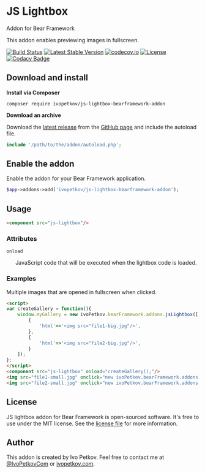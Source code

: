 # JS Lightbox
Addon for Bear Framework

This addon enables previewing images in fullscreen.

[![Build Status](https://travis-ci.org/ivopetkov/js-lightbox-bearframework-addon.svg)](https://travis-ci.org/ivopetkov/js-lightbox-bearframework-addon)
[![Latest Stable Version](https://poser.pugx.org/ivopetkov/js-lightbox-bearframework-addon/v/stable)](https://packagist.org/packages/ivopetkov/js-lightbox-bearframework-addon)
[![codecov.io](https://codecov.io/github/ivopetkov/js-lightbox-bearframework-addon/coverage.svg?branch=master)](https://codecov.io/github/ivopetkov/js-lightbox-bearframework-addon?branch=master)
[![License](https://poser.pugx.org/ivopetkov/js-lightbox-bearframework-addon/license)](https://packagist.org/packages/ivopetkov/js-lightbox-bearframework-addon)
[![Codacy Badge](https://api.codacy.com/project/badge/Grade/ae8dc850be464b8da84c0f3168b99ec1)](https://www.codacy.com/app/ivo_2/js-lightbox-bearframework-addon)

## Download and install

**Install via Composer**

```shell
composer require ivopetkov/js-lightbox-bearframework-addon
```

**Download an archive**

Download the [latest release](https://github.com/ivopetkov/js-lightbox-bearframework-addon/releases) from the [GitHub page](https://github.com/ivopetkov/js-lightbox-bearframework-addon) and include the autoload file.
```php
include '/path/to/the/addon/autoload.php';
```

## Enable the addon
Enable the addon for your Bear Framework application.

```php
$app->addons->add('ivopetkov/js-lightbox-bearframework-addon');
```


## Usage

```html
<component src="js-lightbox"/>
```

### Attributes

`onload`

&nbsp;&nbsp;&nbsp;&nbsp;&nbsp;&nbsp;JavaScript code that will be executed when the lightbox code is loaded.

### Examples

Multiple images that are opened in fullscreen when clicked.
```html
<script>
var createGallery = function(){
    window.myGallery = new ivoPetkov.bearFramework.addons.jsLightbox([
        {
            'html'=>'<img src="file1-big.jpg"/>',
        },
        {
            'html'=>'<img src="file2-big.jpg"/>',
        }
    ]);
};
</script>
<component src="js-lightbox" onload="createGallery();"/>
<img src="file1-small.jpg" onclick="new ivoPetkov.bearFramework.addons.jsLightbox.open(0);"/>
<img src="file2-small.jpg" onclick="new ivoPetkov.bearFramework.addons.jsLightbox.open(1);"/>
```

## License
JS lightbox addon for Bear Framework is open-sourced software. It's free to use under the MIT license. See the [license file](https://github.com/ivopetkov/js-lightbox-bearframework-addon/blob/master/LICENSE) for more information.

## Author
This addon is created by Ivo Petkov. Feel free to contact me at [@IvoPetkovCom](https://twitter.com/IvoPetkovCom) or [ivopetkov.com](https://ivopetkov.com).
